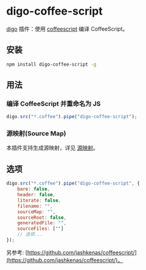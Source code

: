 ﻿# digo-coffee-script
[digo](https://github.com/digojs/digo) 插件：使用 [coffeescript](https://github.com/jashkenas/coffeescript) 编译 CoffeeScript。

## 安装
```bash
npm install digo-coffee-script -g
```

## 用法
### 编译 CoffeeScript 并重命名为 JS
```js
digo.src("*.coffee").pipe("digo-coffee-script");
```

### 源映射(Source Map)
本插件支持生成源映射，详见 [源映射](https://github.com/digojs/digo/wiki/源映射)。

## 选项
```js
digo.src("*.coffee").pipe("digo-coffee-script", {
	bare: false,
	header: false,
	literate: false,
	filename: "",
	sourceMap: "",
	sourceRoot: false,
	generatedFile: "",
	sourceFiles: [""]
    // 选项...
});
```

另参考: [https://github.com/jashkenas/coffeescript/](https://github.com/jashkenas/coffeescript/)。

